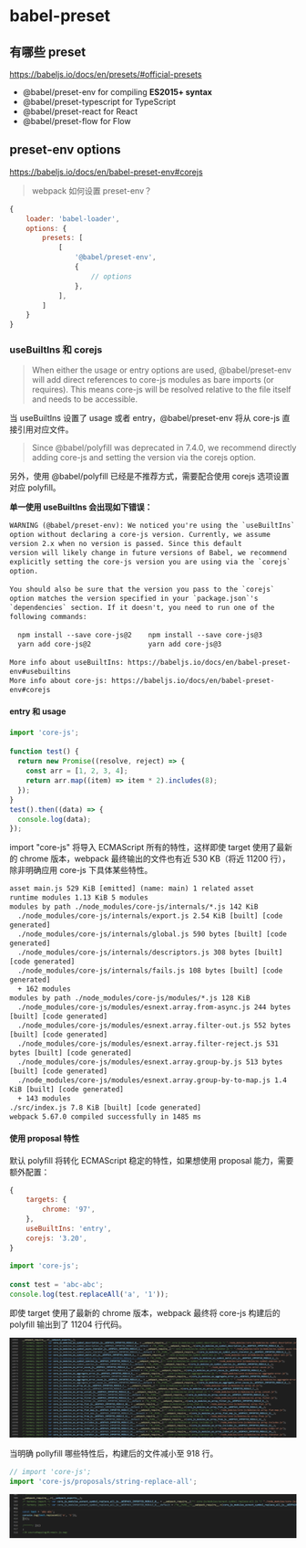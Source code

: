 # babel-preset

## 有哪些 preset

https://babeljs.io/docs/en/presets/#official-presets

- @babel/preset-env for compiling **ES2015+ syntax**
- @babel/preset-typescript for TypeScript
- @babel/preset-react for React
- @babel/preset-flow for Flow

## preset-env options

https://babeljs.io/docs/en/babel-preset-env#corejs

> webpack 如何设置 preset-env？

```js
{
    loader: 'babel-loader',
    options: {
        presets: [
            [
                '@babel/preset-env',
                {
                    // options
                },
            ],
        ]
    }
}
```

### useBuiltIns 和 corejs

> When either the usage or entry options are used, @babel/preset-env will add direct references to core-js modules as bare imports (or requires). This means core-js will be resolved relative to the file itself and needs to be accessible.

当 useBuiltIns 设置了 usage 或者 entry，@babel/preset-env 将从 core-js 直接引用对应文件。

> Since @babel/polyfill was deprecated in 7.4.0, we recommend directly adding core-js and setting the version via the corejs option.

另外，使用 @babel/polyfill 已经是不推荐方式，需要配合使用 corejs 选项设置对应 polyfill。

**单一使用 useBuiltIns 会出现如下错误：**

```
WARNING (@babel/preset-env): We noticed you're using the `useBuiltIns` option without declaring a core-js version. Currently, we assume version 2.x when no version is passed. Since this default
version will likely change in future versions of Babel, we recommend explicitly setting the core-js version you are using via the `corejs` option.

You should also be sure that the version you pass to the `corejs` option matches the version specified in your `package.json`'s `dependencies` section. If it doesn't, you need to run one of the
following commands:

  npm install --save core-js@2    npm install --save core-js@3
  yarn add core-js@2              yarn add core-js@3

More info about useBuiltIns: https://babeljs.io/docs/en/babel-preset-env#usebuiltins
More info about core-js: https://babeljs.io/docs/en/babel-preset-env#corejs
```

#### entry 和 usage

```js
import 'core-js';

function test() {
  return new Promise((resolve, reject) => {
    const arr = [1, 2, 3, 4];
    return arr.map((item) => item * 2).includes(8);
  });
}
test().then((data) => {
  console.log(data);
});
```

import "core-js" 将导入 ECMAScript 所有的特性，这样即使 target 使用了最新的 chrome 版本，webpack 最终输出的文件也有近 530 KB（将近 11200 行），除非明确应用 core-js 下具体某些特性。

```
asset main.js 529 KiB [emitted] (name: main) 1 related asset
runtime modules 1.13 KiB 5 modules
modules by path ./node_modules/core-js/internals/*.js 142 KiB
  ./node_modules/core-js/internals/export.js 2.54 KiB [built] [code generated]
  ./node_modules/core-js/internals/global.js 590 bytes [built] [code generated]
  ./node_modules/core-js/internals/descriptors.js 308 bytes [built] [code generated]
  ./node_modules/core-js/internals/fails.js 108 bytes [built] [code generated]
  + 162 modules
modules by path ./node_modules/core-js/modules/*.js 128 KiB
  ./node_modules/core-js/modules/esnext.array.from-async.js 244 bytes [built] [code generated]
  ./node_modules/core-js/modules/esnext.array.filter-out.js 552 bytes [built] [code generated]
  ./node_modules/core-js/modules/esnext.array.filter-reject.js 531 bytes [built] [code generated]
  ./node_modules/core-js/modules/esnext.array.group-by.js 513 bytes [built] [code generated]
  ./node_modules/core-js/modules/esnext.array.group-by-to-map.js 1.4 KiB [built] [code generated]
  + 143 modules
./src/index.js 7.8 KiB [built] [code generated]
webpack 5.67.0 compiled successfully in 1485 ms
```

#### 使用 proposal 特性

默认 polyfill 将转化 ECMAScript 稳定的特性，如果想使用 proposal 能力，需要额外配置：

```js
{
    targets: {
        chrome: '97',
    },
    useBuiltIns: 'entry',
    corejs: '3.20',
}
```

```js
import 'core-js';

const test = 'abc-abc';
console.log(test.replaceAll('a', '1'));
```

即使 target 使用了最新的 chrome 版本，webpack 最终将 core-js 构建后的 polyfill 输出到了 11204 行代码。

![useBuiltIns-entry](./doc/useBuiltIns-entry.png)

当明确 pollyfill 哪些特性后，构建后的文件减小至 918 行。

```js
// import 'core-js';
import 'core-js/proposals/string-replace-all';
```

![useBuiltIns-entry-directly](./doc/useBuiltIns-entry-directly.png)
